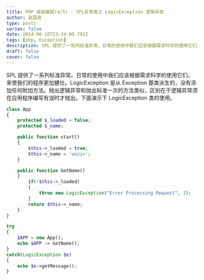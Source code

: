 ```yaml
---
title: PHP 高级编程(4/5) - SPL异常类之 LogicException 逻辑异常
author: 高国良
type: posts
series: false
date: 2014-06-16T23:34:00.791Z
tags: [php, Exception]
description: SPL 提供了一系列标准异常。日常的使用中我们应该根据需求科学的使用它们，来使我们的程序更加健壮。LogicException 是从 Exception 基类派生的，没有添加任何附加方法。抛出逻辑异常和抛出标准一次的方法类似，区别在于逻辑异常须在应用程序编写有误时才抛出。
draft: false 
cover: false
---
```


SPL 提供了一系列标准异常。日常的使用中我们应该根据需求科学的使用它们，来使我们的程序更加健壮。LogicException 是从 Exception 基类派生的，没有添加任何附加方法。抛出逻辑异常和抛出标准一次的方法类似，区别在于逻辑异常须在应用程序编写有误时才抛出。下面演示下 LogicException 类的使用。

```php
class App
{
    protected $_loaded = false;
    protected $_name;

    public function start()
    {
        $this->_loaded = true;
        $this->_name = 'unzin';
    }

    public function GetName()
    {
        if(!$this->_loaded)
        {
            throw new LogicException("Error Processing Request", 1);
        }
        return $this->_name;
    }
}

try
{
    $APP = new App();
    echo $APP -> GetName();
}
catch(LogicException $e)
{
    echo $e->getMessage();
}
```
